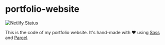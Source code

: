 # portfolio-website
[![Netlify Status](https://api.netlify.com/api/v1/badges/93890825-b8cf-4254-8758-ae8707d26b9b/deploy-status)](https://app.netlify.com/sites/epic-hermann-27cfe3/deploys)

This is the code of my portfolio website. It's hand-made with ❤️ using [Sass](https://sass-lang.com/) and [Parcel](https://parceljs.org/).
